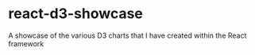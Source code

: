 # react-d3-showcase
A showcase of the various D3 charts that I have created within the React framework
